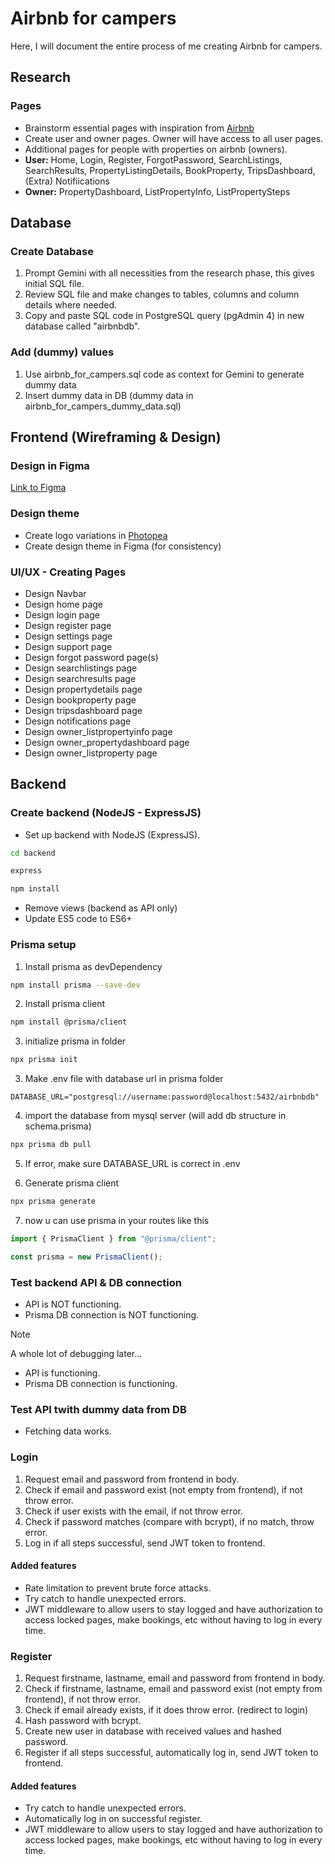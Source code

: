 # Airbnb for campers
Here, I will document the entire process of me creating Airbnb for campers.

## Research

### Pages

- Brainstorm essential pages with inspiration from [Airbnb](https://airbnb.com) 
- Create user and owner pages. Owner will have access to all user pages. 
- Additional pages for people with properties on airbnb (owners).
- **User:** Home, Login, Register, ForgotPassword, SearchListings, SearchResults, PropertyListingDetails, BookProperty, TripsDashboard, (Extra) Notifiications
- **Owner:** PropertyDashboard, ListPropertyInfo, ListPropertySteps

## Database

### Create Database

1. Prompt Gemini with all necessities from the research phase, this gives initial SQL file.
2. Review SQL file and make changes to tables, columns and column details where needed.
3. Copy and paste SQL code in PostgreSQL query (pgAdmin 4) in new database called "airbnbdb".

### Add (dummy) values

1. Use airbnb_for_campers.sql code as context for Gemini to generate dummy data
2. Insert dummy data in DB (dummy data in airbnb_for_campers_dummy_data.sql)

## Frontend (Wireframing & Design)

### Design in Figma

[Link to Figma](https://www.figma.com/design/qVHicDrQJj22ktJG8Av48w/Airbnb-for-campers?node-id=0-1&t=A8fgqenPBBauZoPE-1)

### Design theme

- Create logo variations in [Photopea](https://www.photopea.com/)
- Create design theme in Figma (for consistency)

### UI/UX - Creating Pages

- Design Navbar
- Design home page
- Design login page
- Design register page
- Design settings page
- Design support page
- Design forgot password page(s)
- Design searchlistings page
- Design searchresults page
- Design propertydetails page
- Design bookproperty page
- Design tripsdashboard page
- Design notifications page
- Design owner_listpropertyinfo page
- Design owner_propertydashboard page
- Design owner_listproperty page

## Backend

### Create backend (NodeJS - ExpressJS)

- Set up backend with NodeJS (ExpressJS).
```bash
cd backend
```
```bash
express
```
```bash
npm install
```
- Remove views (backend as API only)
- Update ES5 code to ES6+

### Prisma setup

1. Install prisma as devDependency
``` bash
npm install prisma --save-dev
```

2. Install prisma client
``` bash
npm install @prisma/client
```

3. initialize prisma in folder 
``` bash
npx prisma init
```

3. Make .env file with database url in prisma folder
``` env
DATABASE_URL="postgresql://username:password@localhost:5432/airbnbdb"
```

4. import the database from mysql server (will add db structure in schema.prisma)
``` bash
npx prisma db pull
```

5. If error, make sure DATABASE_URL is correct in .env

6. Generate prisma client
``` bash
npx prisma generate
```

7. now u can use prisma in your routes like this 
``` js
import { PrismaClient } from "@prisma/client";

const prisma = new PrismaClient();
```

### Test backend API & DB connection

- API is NOT functioning.
- Prisma DB connection is NOT functioning.

> [!NOTE]
> A whole lot of debugging later...

- API is functioning.
- Prisma DB connection is functioning.

### Test API twith dummy data from DB

- Fetching data works.

### Login

1. Request email and password from frontend in body.
2. Check if email and password exist (not empty from frontend), if not throw error.
3. Check if user exists with the email, if not throw error.
4. Check if password matches (compare with bcrypt), if no match, throw error.
5. Log in if all steps successful, send JWT token to frontend.

#### Added features

- Rate limitation to prevent brute force attacks.
- Try catch to handle unexpected errors.
- JWT middleware to allow users to stay logged and have authorization to access locked pages, make bookings, etc without having to log in every time. 

### Register

1. Request firstname, lastname, email and password from frontend in body.
2. Check if firstname, lastname, email and password exist (not empty from frontend), if not throw error.
2. Check if email already exists, if it does throw error. (redirect to login)
3. Hash password with bcrypt.
4. Create new user in database with received values and hashed password.
5. Register if all steps successful, automatically log in, send JWT token to frontend.

#### Added features

- Try catch to handle unexpected errors.
- Automatically log in on successful register.
- JWT middleware to allow users to stay logged and have authorization to access locked pages, make bookings, etc without having to log in every time.